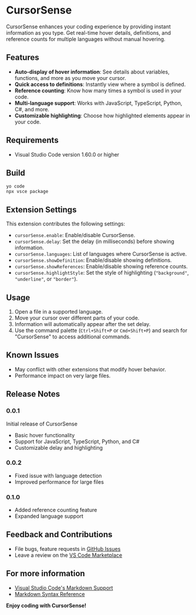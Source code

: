 # CursorSense

CursorSense enhances your coding experience by providing instant information as you type. Get real-time hover details, definitions, and reference counts for multiple languages without manual hovering.

## Features

- **Auto-display of hover information**: See details about variables, functions, and more as you move your cursor.
- **Quick access to definitions**: Instantly view where a symbol is defined.
- **Reference counting**: Know how many times a symbol is used in your code.
- **Multi-language support**: Works with JavaScript, TypeScript, Python, C#, and more.
- **Customizable highlighting**: Choose how highlighted elements appear in your code.

## Requirements

- Visual Studio Code version 1.60.0 or higher

## Build

```
yo code
npx vsce package
```

## Extension Settings

This extension contributes the following settings:

* `cursorSense.enable`: Enable/disable CursorSense.
* `cursorSense.delay`: Set the delay (in milliseconds) before showing information.
* `cursorSense.languages`: List of languages where CursorSense is active.
* `cursorSense.showDefinition`: Enable/disable showing definitions.
* `cursorSense.showReferences`: Enable/disable showing reference counts.
* `cursorSense.highlightStyle`: Set the style of highlighting (`"background"`, `"underline"`, or `"border"`).

## Usage

1. Open a file in a supported language.
2. Move your cursor over different parts of your code.
3. Information will automatically appear after the set delay.
4. Use the command palette (`Ctrl+Shift+P` or `Cmd+Shift+P`) and search for "CursorSense" to access additional commands.

## Known Issues

- May conflict with other extensions that modify hover behavior.
- Performance impact on very large files.

## Release Notes

### 0.0.1

Initial release of CursorSense

- Basic hover functionality
- Support for JavaScript, TypeScript, Python, and C#
- Customizable delay and highlighting

### 0.0.2

- Fixed issue with language detection
- Improved performance for large files

### 0.1.0

- Added reference counting feature
- Expanded language support

## Feedback and Contributions

- File bugs, feature requests in [GitHub Issues](https://github.com/yourusername/CursorSense/issues)
- Leave a review on the [VS Code Marketplace](https://marketplace.visualstudio.com/items?itemName=yourusername.cursorsense)

## For more information

- [Visual Studio Code's Markdown Support](http://code.visualstudio.com/docs/languages/markdown)
- [Markdown Syntax Reference](https://help.github.com/articles/markdown-basics/)

**Enjoy coding with CursorSense!**
